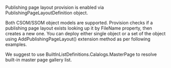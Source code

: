 
Publishing page layout provision is enabled via PublishingPageLayoutDefinition object.

Both CSOM/SSOM object models are supported.
Provision checks if a publishing page layout exists looking up it by FileName property, then creates a new one. 
You can deploy either single object or a set of the object using AddPublishingPageLayout() extension method as per following examples.

We suggest to use BuiltInListDefinitions.Calalogs.MasterPage to resolve built-in master page gallery list.

